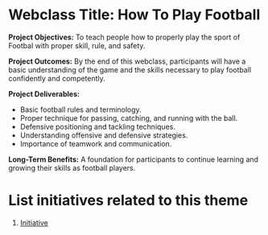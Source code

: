 # Webclass Title: How To Play Football

**Project Objectives:** To teach people how to properly play the sport of Footbal with proper skill, rule, and safety.

**Project Outcomes:** By the end of this webclass, participants will have a basic understanding of the game and the skills necessary to play football confidently and competently.

**Project Deliverables:** 
* Basic football rules and terminology.
* Proper technique for passing, catching, and running with the ball.
* Defensive positioning and tackling techniques.
* Understanding offensive and defensive strategies.
* Importance of teamwork and communication.

**Long-Term Benefits:** 
A foundation for participants to continue learning and growing their skills as football players.


# List initiatives related to this theme
1. [Initiative](documentation/templates/theme/initiatives/initiative_template.md)
